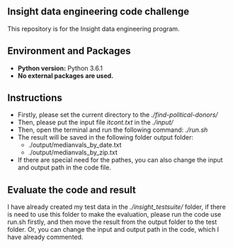 ## Insight data engineering code challenge
This repository is for the Insight data engineering program. 

## Environment and Packages
* **Python version:** Python 3.6.1
* **No external packages are used.**

## Instructions
* Firstly, please set the current directory to the *./find-political-donors/*
* Then, please put the input file *itcont.txt* in the *./input/*
* Then, open the terminal and run the following command: *./run.sh* 
* The result will be saved in the following folder output folder:
	* ./output/medianvals_by_date.txt
	* ./output/medianvals_by_zip.txt
* If there are special need for the pathes, you can also change the input and output path in the code file. 

## Evaluate the code and result
I have already created my test data in the *./insight_testsuite/* folder, if there is need to use this folder to make the evaluation, please run the code use run.sh firstly, and then move the result from the output folder to the test folder. Or, you can change the input and output path in the code, which I have already commented. 

